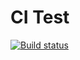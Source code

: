 # CI Test

[![Build status](https://ci.appveyor.com/api/projects/status/83w3ipfso9uead2x?svg=true)](https://ci.appveyor.com/project/cool-monsoon/ajs-homeworks-set)